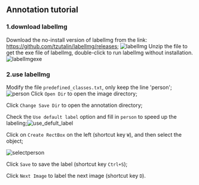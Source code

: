 ## Annotation tutorial
### 1.download labelImg
Download the no-install version of labelImg from the link: https://github.com/tzutalin/labelImg/releases;
![labelImg](https://user-images.githubusercontent.com/33684330/172358820-df3d3871-45bb-4d3b-b36f-a2757f491638.jpeg)
Unzip the file to get the exe file of labelImg, double-click to run labelImg without installation.![labelImgexe](https://user-images.githubusercontent.com/33684330/172359515-233c3bbf-c7c5-41d4-b4a3-b637646f490b.jpeg)
### 2.use labelImg
Modify the file `predefined_classes.txt`, only keep the line 'person';![person](https://user-images.githubusercontent.com/33684330/172360612-259a1991-f371-4bc9-a619-a7f54c318513.jpeg)
Click `Open Dir` to open the image directory;

Click `Change Save Dir` to open the annotation directory;

Check the `Use default label` option and fill in `person` to speed up the labeling;![use_defult_label](https://user-images.githubusercontent.com/33684330/172363325-312b39ce-80c7-47eb-8372-4629dc4ff06f.png)

Click on `Create RectBox` on the left (shortcut key `W`), and then select the object;

![selectperson](https://user-images.githubusercontent.com/33684330/172363827-f49ac7cc-1381-45bb-bf26-0cda16ad7024.png)

Click  `Save` to save the label (shortcut key `Ctrl+S`);

Click `Next Image` to label the next image (shortcut key `D`).

